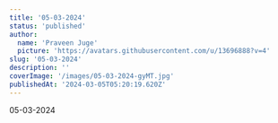 ```yaml
---
title: '05-03-2024'
status: 'published'
author:
  name: 'Praveen Juge'
  picture: 'https://avatars.githubusercontent.com/u/13696888?v=4'
slug: '05-03-2024'
description: ''
coverImage: '/images/05-03-2024-gyMT.jpg'
publishedAt: '2024-03-05T05:20:19.620Z'
---
```


05-03-2024